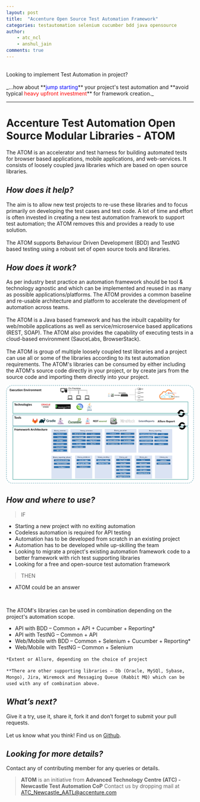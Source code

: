 ```yaml
---
layout: post
title:  "Accenture Open Source Test Automation Framework" 
categories: testautomation selenium cucumber bdd java opensource
author: 
    - atc_ncl
    - anshul_jain
comments: true
---
```

<br>
Looking to implement Test Automation in project?
<br><br>
_...how about **<span style="color: blue">jump starting</span>** your project's test automation and **avoid typical <span style="color: red">heavy upfront investment</span>** for framework creation._ 

****
# Accenture Test Automation Open Source Modular Libraries - ATOM
The ATOM is an accelerator and test harness for building automated tests for browser based applications, mobile applications, and web-services. It consists of loosely coupled java libraries which are based on open source libraries.

## _How does it help?_
The aim is to allow new test projects to re-use these libraries and to focus primarily on developing the test cases and test code. A lot of time and effort is often invested in creating a new test automation framework to support test automation; the ATOM removes this and provides a ready to use solution.
<br><br>
The ATOM supports Behaviour Driven Development (BDD) and TestNG based testing using a robust set of open source tools and libraries.

## _How does it work?_
As per industry best practice an automation framework should be tool & technology agnostic and which can be implemented and reused in as many as possible applications/platforms. The ATOM provides a common baseline and re-usable architecture and platform to accelerate the development of automation across teams.
<br><br>
The ATOM is a Java based framework and has the inbuilt capability for web/mobile applications as well as service/microservice based applications (REST, SOAP). The ATOM also provides the capability of executing tests in a cloud-based environment (SauceLabs, BrowserStack).
<br><br>
The ATOM is group of multiple loosely coupled test libraries and a project can use all or some of the libraries according to its test automation requirements. The ATOM's libraries can be consumed by either including the ATOM's source code directly in your project, or by create jars from the source code and importing them directly into your project.

![Test Automation Framework](/img/posts/accenture-os-taf/TAFARch.png)

## _How and where to use?_

>IF
* Starting a new project with no exiting automation
* Codeless automation is required for API testing
* Automation has to be developed from scratch in an existing project
* Automation has to be developed while up-skilling the team
* Looking to migrate a project's existing automation framework code to a better framework with rich test supporting libraries
* Looking for a free and open-source test automation framework

>THEN
* ATOM could be an answer

<br>

The ATOM's libraries can be used in combination depending on the project's automation scope. 
* API with BDD – Common + API + Cucumber + Reporting*
* API with TestNG – Common + API
* Web/Mobile with BDD – Common + Selenium + Cucumber + Reporting*
* Web/Mobile with TestNG – Common + Selenium

`*Extent or Allure, depending on the choice of project`

```**There are other supporting libraries – Db (Oracle, MySQl, Sybase, Mongo), Jira, Wiremock and Messaging Queue (Rabbit MQ) which can be used with any of combination above.``` 

## _What’s next?_
Give it a try, use it, share it, fork it and don’t forget to submit your pull requests.
<br><br>
Let us know what you think! Find us on [Github](https://github.com/Accenture/atom). 


## _Looking for more details?_
Contact any of contributing member for any queries or details. 

> **ATOM** is an initiative from **Advanced Technology Centre (ATC) - Newcastle Test Automation CoP**
> Contact us by dropping mail at ATC_Newcastle_AATL@accenture.com 
